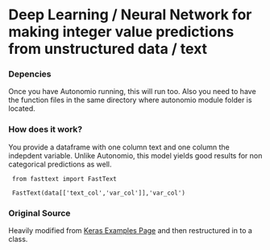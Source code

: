 # Deep Learning / Neural Network for making integer value predictions from unstructured data / text


### Depencies 

Once you have Autonomio running, this will run too. Also you need to have the function files in the same directory where autonomio module folder is located. 

### How does it work? 

You provide a dataframe with one column text and one column the indepdent variable. Unlike Autonomio, this model yields good results for non categorical predictions as well. 

     from fasttext import FastText
     
     FastText(data[['text_col','var_col']],'var_col')

### Original Source 

Heavily modified from [Keras Examples Page](https://github.com/fchollet/keras/blob/master/examples/imdb_fasttext.py) and then restructured in to a class. 
